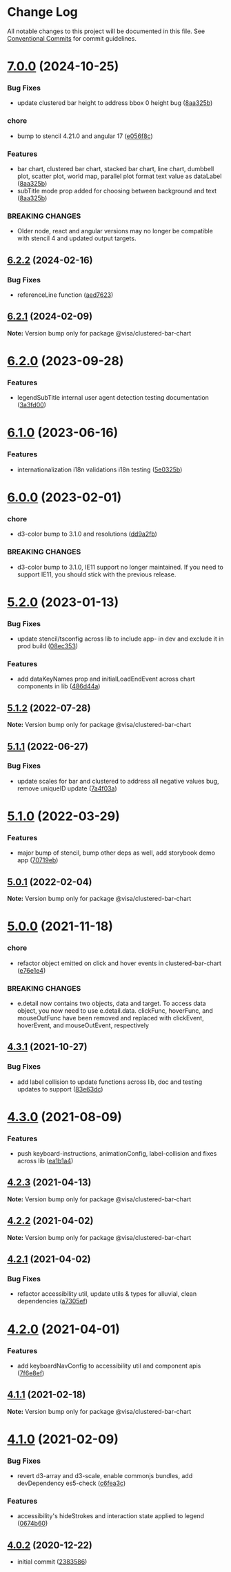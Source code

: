 # Change Log

All notable changes to this project will be documented in this file.
See [Conventional Commits](https://conventionalcommits.org) for commit guidelines.

# [7.0.0](https://github.com/visa/visa-chart-components/compare/@visa/clustered-bar-chart@6.2.2...@visa/clustered-bar-chart@7.0.0) (2024-10-25)

### Bug Fixes

- update clustered bar height to address bbox 0 height bug ([8aa325b](https://github.com/visa/visa-chart-components/commit/8aa325b203054b4fde80aaa6e5dc59fc209921ab))

### chore

- bump to stencil 4.21.0 and angular 17 ([e056f8c](https://github.com/visa/visa-chart-components/commit/e056f8c95e59ee58ce9facbd4e57552586746f30))

### Features

- bar chart, clustered bar chart, stacked bar chart, line chart, dumbbell plot, scatter plot, world map, parallel plot format text value as dataLabel ([8aa325b](https://github.com/visa/visa-chart-components/commit/8aa325b203054b4fde80aaa6e5dc59fc209921ab))
- subTitle mode prop added for choosing between background and text ([8aa325b](https://github.com/visa/visa-chart-components/commit/8aa325b203054b4fde80aaa6e5dc59fc209921ab))

### BREAKING CHANGES

- Older node, react and angular versions may no longer be compatible with stencil 4 and updated output targets.

## [6.2.2](https://github.com/visa/visa-chart-components/compare/@visa/clustered-bar-chart@6.2.0...@visa/clustered-bar-chart@6.2.2) (2024-02-16)

### Bug Fixes

- referenceLine function ([aed7623](https://github.com/visa/visa-chart-components/commit/aed76231095fb218147fc111195f7fa53b0fbef5))

## [6.2.1](https://github.com/visa/visa-chart-components/compare/@visa/clustered-bar-chart@6.2.0...@visa/clustered-bar-chart@6.2.1) (2024-02-09)

**Note:** Version bump only for package @visa/clustered-bar-chart

# [6.2.0](https://github.com/visa/visa-chart-components/compare/@visa/clustered-bar-chart@6.1.0...@visa/clustered-bar-chart@6.2.0) (2023-09-28)

### Features

- legendSubTitle internal user agent detection testing documentation ([3a3fd00](https://github.com/visa/visa-chart-components/commit/3a3fd003a81353561da911a6dc250e44949757cb))

# [6.1.0](https://github.com/visa/visa-chart-components/compare/@visa/clustered-bar-chart@6.0.0...@visa/clustered-bar-chart@6.1.0) (2023-06-16)

### Features

- internationalization i18n validations i18n testing ([5e0325b](https://github.com/visa/visa-chart-components/commit/5e0325b1c6727406d6964459afbd9ac0238e1cc6))

# [6.0.0](https://github.com/visa/visa-chart-components/compare/@visa/clustered-bar-chart@5.2.0...@visa/clustered-bar-chart@6.0.0) (2023-02-01)

### chore

- d3-color bump to 3.1.0 and resolutions ([dd9a2fb](https://github.com/visa/visa-chart-components/commit/dd9a2fb369c44bab6607acb5229ceb656dce5561))

### BREAKING CHANGES

- d3-color bump to 3.1.0, IE11 support no longer maintained. If you need to support IE11, you should stick with the previous release.

# [5.2.0](https://github.com/visa/visa-chart-components/compare/@visa/clustered-bar-chart@5.1.2...@visa/clustered-bar-chart@5.2.0) (2023-01-13)

### Bug Fixes

- update stencil/tsconfig across lib to include app- in dev and exclude it in prod build ([08ec353](https://github.com/visa/visa-chart-components/commit/08ec35339ca384994333305c82f061b0e800262b))

### Features

- add dataKeyNames prop and initialLoadEndEvent across chart components in lib ([486d44a](https://github.com/visa/visa-chart-components/commit/486d44aba0867ee28734eeae30ffbac353926dfe))

## [5.1.2](https://github.com/visa/visa-chart-components/compare/@visa/clustered-bar-chart@5.1.1...@visa/clustered-bar-chart@5.1.2) (2022-07-28)

**Note:** Version bump only for package @visa/clustered-bar-chart

## [5.1.1](https://github.com/visa/visa-chart-components/compare/@visa/clustered-bar-chart@5.1.0...@visa/clustered-bar-chart@5.1.1) (2022-06-27)

### Bug Fixes

- update scales for bar and clustered to address all negative values bug, remove uniqueID update ([7a4f03a](https://github.com/visa/visa-chart-components/commit/7a4f03a71014db551b5273940af6624bf5f01225))

# [5.1.0](https://github.com/visa/visa-chart-components/compare/@visa/clustered-bar-chart@5.0.1...@visa/clustered-bar-chart@5.1.0) (2022-03-29)

### Features

- major bump of stencil, bump other deps as well, add storybook demo app ([70719eb](https://github.com/visa/visa-chart-components/commit/70719ebc7fa59dc169bcc7fea62b238bcfab6418))

## [5.0.1](https://github.com/visa/visa-chart-components/compare/@visa/clustered-bar-chart@5.0.0...@visa/clustered-bar-chart@5.0.1) (2022-02-04)

**Note:** Version bump only for package @visa/clustered-bar-chart

# [5.0.0](https://github.com/visa/visa-chart-components/compare/@visa/clustered-bar-chart@4.3.1...@visa/clustered-bar-chart@5.0.0) (2021-11-18)

### chore

- refactor object emitted on click and hover events in clustered-bar-chart ([e76e1e4](https://github.com/visa/visa-chart-components/commit/e76e1e427ae77cf9be4f35e59cdb9a061c15a285))

### BREAKING CHANGES

- e.detail now contains two objects, data and target. To access data object, you now need to use e.detail.data. clickFunc, hoverFunc, and mouseOutFunc have been removed and replaced with clickEvent, hoverEvent, and mouseOutEvent, respectively

## [4.3.1](https://github.com/visa/visa-chart-components/compare/@visa/clustered-bar-chart@4.3.0...@visa/clustered-bar-chart@4.3.1) (2021-10-27)

### Bug Fixes

- add label collision to update functions across lib, doc and testing updates to support ([83e63dc](https://github.com/visa/visa-chart-components/commit/83e63dc352165a68aee9db4e7175fd241c13f523))

# [4.3.0](https://github.com/visa/visa-chart-components/compare/@visa/clustered-bar-chart@4.2.3...@visa/clustered-bar-chart@4.3.0) (2021-08-09)

### Features

- push keyboard-instructions, animationConfig, label-collision and fixes across lib ([ea1b1a4](https://github.com/visa/visa-chart-components/commit/ea1b1a478b3ea9bcf07e76551a45a9adaaacdb47))

## [4.2.3](https://github.com/visa/visa-chart-components/compare/@visa/clustered-bar-chart@4.2.2...@visa/clustered-bar-chart@4.2.3) (2021-04-13)

**Note:** Version bump only for package @visa/clustered-bar-chart

## [4.2.2](https://github.com/visa/visa-chart-components/compare/@visa/clustered-bar-chart@4.2.1...@visa/clustered-bar-chart@4.2.2) (2021-04-02)

**Note:** Version bump only for package @visa/clustered-bar-chart

## [4.2.1](https://github.com/visa/visa-chart-components/compare/@visa/clustered-bar-chart@4.2.0...@visa/clustered-bar-chart@4.2.1) (2021-04-02)

### Bug Fixes

- refactor accessibility util, update utils & types for alluvial, clean dependencies ([a7305ef](https://github.com/visa/visa-chart-components/commit/a7305ef85f8e6b17d47bfb5bfcfc307626ea8bba))

# [4.2.0](https://github.com/visa/visa-chart-components/compare/@visa/clustered-bar-chart@4.1.0...@visa/clustered-bar-chart@4.2.0) (2021-04-01)

### Features

- add keyboardNavConfig to accessibility util and component apis ([7f6e8ef](https://github.com/visa/visa-chart-components/commit/7f6e8efee3f3c5a865c44862a72bef498eee0289))

## [4.1.1](https://github.com/visa/visa-chart-components/compare/@visa/clustered-bar-chart@4.1.0...@visa/clustered-bar-chart@4.1.1) (2021-02-18)

**Note:** Version bump only for package @visa/clustered-bar-chart

# [4.1.0](https://github.com/visa/visa-chart-components/compare/@visa/clustered-bar-chart@4.0.2...@visa/clustered-bar-chart@4.1.0) (2021-02-09)

### Bug Fixes

- revert d3-array and d3-scale, enable commonjs bundles, add devDependency es5-check ([c6fea3c](https://github.com/visa/visa-chart-components/commit/c6fea3c601dfc4650b52996721ead03a1b363e2b))

### Features

- accessibility's hideStrokes and interaction state applied to legend ([0674b60](https://github.com/visa/visa-chart-components/commit/0674b608e918964f9bbce2992e363bf24f9cb911))

## [4.0.2](https://github.com/visa/visa-chart-components/tree/%40visa/clustered-bar-chart%404.0.2) (2020-12-22)

- initial commit ([2383586](https://github.com/visa/visa-chart-components/commit/238358698bb59b8f20f424eeedc7235f51e02037))
